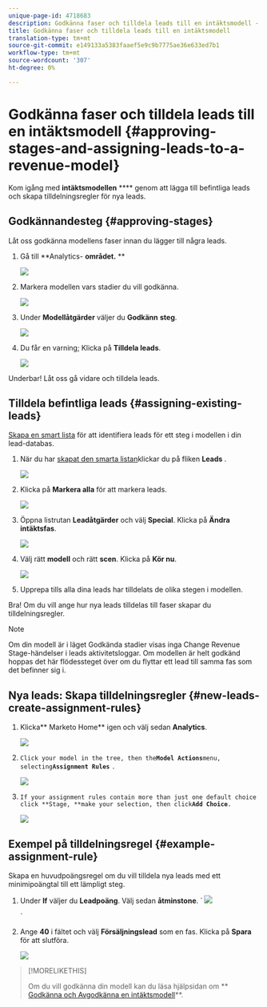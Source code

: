 ```yaml
---
unique-page-id: 4718683
description: Godkänna faser och tilldela leads till en intäktsmodell - Marketo Docs - produktdokumentation
title: Godkänna faser och tilldela leads till en intäktsmodell
translation-type: tm+mt
source-git-commit: e149133a5383faaef5e9c9b7775ae36e633ed7b1
workflow-type: tm+mt
source-wordcount: '307'
ht-degree: 0%

---
```



# Godkänna faser och tilldela leads till en intäktsmodell {#approving-stages-and-assigning-leads-to-a-revenue-model}

Kom igång med **intäktsmodellen** **** genom att lägga till befintliga leads och skapa tilldelningsregler för nya leads.

## Godkännandesteg {#approving-stages}

Låt oss godkänna modellens faser innan du lägger till några leads.

1. Gå till **Analytics- **området.** **

   ![](assets/image2015-4-28-17-3a8-3a8.png)

1. Markera modellen vars stadier du vill godkänna.

   ![](assets/image2015-4-28-17-3a10-3a3.png)

1. Under **Modellåtgärder** väljer du **Godkänn** **steg**.

   ![](assets/image2015-4-28-17-3a12-3a37.png)

1. Du får en varning; Klicka på **Tilldela leads**.

   ![](assets/image2015-4-28-17-3a5-3a39.png)

Underbar! Låt oss gå vidare och tilldela leads.

## Tilldela befintliga leads {#assigning-existing-leads}

[Skapa en smart lista](../../../../product-docs/core-marketo-concepts/smart-lists-and-static-lists/creating-a-smart-list/create-a-smart-list.md) för att identifiera leads för ett steg i modellen i din lead-databas.

1. När du har [skapat den smarta listan](../../../../product-docs/core-marketo-concepts/smart-lists-and-static-lists/creating-a-smart-list/create-a-smart-list.md)klickar du på fliken **Leads** .

   ![](assets/image2015-4-29-11-3a37-3a30.png)

1. Klicka på **Markera alla** för att markera leads.

   ![](assets/image2015-4-29-11-3a39-3a39.png)

1. Öppna listrutan **Leadåtgärder** och välj **Special**. Klicka på **Ändra intäktsfas**.

   ![](assets/image2015-4-29-11-3a40-3a38.png)

1. Välj rätt **modell** och rätt **scen**. Klicka på **Kör nu**.

   ![](assets/image2015-4-29-11-3a43-3a41.png)

1. Upprepa tills alla dina leads har tilldelats de olika stegen i modellen.

Bra! Om du vill ange hur nya leads tilldelas till faser skapar du tilldelningsregler.

>[!NOTE]
>
>Om din modell är i läget Godkända stadier visas inga Change Revenue Stage-händelser i leads aktivitetsloggar. Om modellen är helt godkänd hoppas det här flödessteget över om du flyttar ett lead till samma fas som det befinner sig i.

## Nya leads: Skapa tilldelningsregler  {#new-leads-create-assignment-rules}

1. Klicka** Marketo Home** igen och välj sedan **Analytics**.

   ![](assets/image2015-4-28-17-3a8-3a8.png)

1. `Click your model in the tree, then the`**`Model Actions`**`menu, selecting`**`Assignment Rules`** `.`

   ![](assets/image2015-4-29-11-3a52-3a17.png)

1. `If your assignment rules contain more than just one default choice click **Stage, **make your selection, then click`**`Add Choice`**`.`

   ![](assets/image2015-4-29-12-3a5-3a46.png)

## Exempel på tilldelningsregel {#example-assignment-rule}

Skapa en huvudpoängsregel om du vill tilldela nya leads med ett minimipoängtal till ett lämpligt steg.

1. Under **If** väljer du **Leadpoäng**. Välj sedan **åtminstone**.
` ![](assets/image2015-4-29-13-3a27-3a8.png)

   `

1. Ange **40** i fältet och välj **Försäljningslead** som en fas. Klicka på **Spara** för att slutföra.

   ![](assets/image2015-4-29-14-3a4-3a23.png)

>[!MORELIKETHIS]
>
>Om du vill godkänna din modell kan du läsa hjälpsidan om ** [Godkänna och Avgodkänna en intäktsmodell](approve-unapprove-a-revenue-model.md)**.

